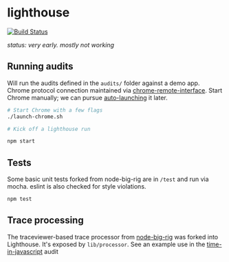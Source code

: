 # lighthouse

[![Build Status](https://travis-ci.org/GoogleChrome/lighthouse.svg?branch=master)](https://travis-ci.org/GoogleChrome/lighthouse)

_status: very early. mostly not working_

## Running audits

Will run the audits defined in the `audits/` folder against a demo app. Chrome protocol connection maintained via  [chrome-remote-interface](https://github.com/cyrus-and/chrome-remote-interface). Start Chrome manually; we can pursue [auto-launching](https://www.npmjs.com/package/chrome-launch) it later.
```sh
# Start Chrome with a few flags
./launch-chrome.sh

# Kick off a lighthouse run

npm start
```

## Tests

Some basic unit tests forked from node-big-rig are in `/test` and run via mocha. eslint is also checked for style violations.

```js
npm test
```

## Trace processing

The traceviewer-based trace processor from [node-big-rig](https://github.com/GoogleChrome/node-big-rig/tree/master/lib) was forked into Lighthouse. It's exposed by `lib/processor`. See an example use in the [time-in-javascript](https://github.com/GoogleChrome/lighthouse/blob/85933f07791982d556177fddb55f578d30a4b56f/audits/time-in-javascript/index.js#L43) audit
